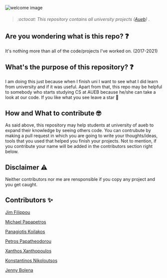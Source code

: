 ![welcome image](https://github.com/Nikoloutsos/Aueb-projects/blob/master/Assets/aueb-projects-photo.jpg)
> ###### :octocat: This repository contains all university projects  ([Aueb](https://www.aueb.gr/)) .

## Are you wondering what is this repo? :question:
It's nothing more than all of the code/projects I've worked on. (2017-2021)

## What's the purpose of this repository? :question:
I am doing this just because when I finish uni I want to see what I did learn from university and if it was useful.
Apart from that, this repo may be helpful to somebody who starts studying CS at AUEB because he/she can take a look at our code. If you like what you see leave a star :star2:

## How and What to contribute :nerd_face:
As said above, this repository may help students at university of aueb to expand their knowledge by seeing others code.
You can contrubute by making a pull request in which you are going to write your thoughts/ideas, tools that you used that helped you finish your projects.
Not to mention, if you contribute your name will be added in the contributors section right below.

## Disclaimer  :warning:
Neither contributors nor me are rensponsible if you copy any project and you get caught.

## Contributors :sparkles:

[Jim Filippou](https://github.com/jimfilippou)

[Michael Papapetros](https://github.com/michalispap)

[Panagiotis Koilakos](https://github.com/Svestis)

[Petros Papatheodorou](https://github.com/subamanis)

[Xanthos Xanthopoulos](https://github.com/XanthosXanthopoulos)

[Konstantinos Nikoloutsos](https://github.com/Nikoloutsos)

[Jenny Bolena](https://github.com/jennybolena)
